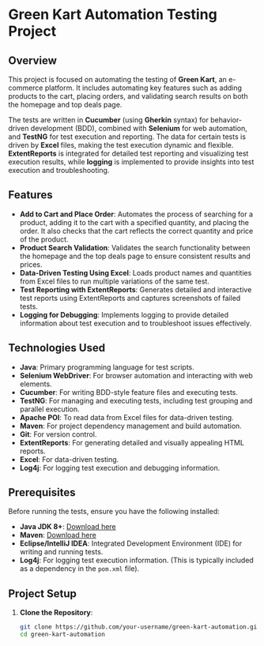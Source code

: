 # Green Kart Automation Testing Project

## Overview

This project is focused on automating the testing of **Green Kart**, an e-commerce platform. It includes automating key features such as adding products to the cart, placing orders, and validating search results on both the homepage and top deals page.

The tests are written in **Cucumber** (using **Gherkin** syntax) for behavior-driven development (BDD), combined with **Selenium** for web automation, and **TestNG** for test execution and reporting. The data for certain tests is driven by **Excel** files, making the test execution dynamic and flexible. **ExtentReports** is integrated for detailed test reporting and visualizing test execution results, while **logging** is implemented to provide insights into test execution and troubleshooting.

## Features

- **Add to Cart and Place Order**: Automates the process of searching for a product, adding it to the cart with a specified quantity, and placing the order. It also checks that the cart reflects the correct quantity and price of the product.
- **Product Search Validation**: Validates the search functionality between the homepage and the top deals page to ensure consistent results and prices.
- **Data-Driven Testing Using Excel**: Loads product names and quantities from Excel files to run multiple variations of the same test.
- **Test Reporting with ExtentReports**: Generates detailed and interactive test reports using ExtentReports and captures screenshots of failed tests.
- **Logging for Debugging**: Implements logging to provide detailed information about test execution and to troubleshoot issues effectively.

## Technologies Used

- **Java**: Primary programming language for test scripts.
- **Selenium WebDriver**: For browser automation and interacting with web elements.
- **Cucumber**: For writing BDD-style feature files and executing tests.
- **TestNG**: For managing and executing tests, including test grouping and parallel execution.
- **Apache POI**: To read data from Excel files for data-driven testing.
- **Maven**: For project dependency management and build automation.
- **Git**: For version control.
- **ExtentReports**: For generating detailed and visually appealing HTML reports.
- **Excel**: For data-driven testing.
- **Log4j**: For logging test execution and debugging information.

## Prerequisites

Before running the tests, ensure you have the following installed:

- **Java JDK 8+**: [Download here](https://www.oracle.com/java/technologies/javase-jdk8-downloads.html)
- **Maven**: [Download here](https://maven.apache.org/download.cgi)
- **Eclipse/IntelliJ IDEA**: Integrated Development Environment (IDE) for writing and running tests.
- **Log4j**: For logging test execution information. (This is typically included as a dependency in the `pom.xml` file).

## Project Setup

1. **Clone the Repository**:
   ```bash
   git clone https://github.com/your-username/green-kart-automation.git
   cd green-kart-automation
